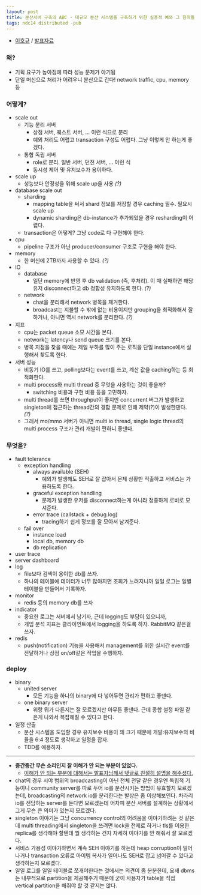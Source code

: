 ```yaml
---
layout: post
title: 분산서버 구축의 ABC - 대규모 분산 시스템을 구축하기 위한 실용적 예와 그 원칙들
tags: ndc14 distributed -pub
---
```


* [이호규](https://twitter.com/hoblue) / [발표자료](http://www.slideshare.net/HoGyuLee/ndc14-abc)

### 왜? ###

* 기획 요구가 높아짐에 따라 성능 문제가 야기됨
* 단일 머신으로 처리가 어려우니 분산으로 간다! network traffic, cpu, memory 등

### 어떻게? ###

* scale out
	* 기능 분리 서버
		* 상점 서버, 퀘스트 서버, ... 이런 식으로 분리
		* 예외 처리도 어렵고 transaction 구성도 어렵다. 그냥 이렇게 안 하는게 좋겠다.
	* 통합 독립 서버
		* role로 분리. 일반 서버, 던전 서버, ... 이런 식
		* 동시성 제어 및 유지보수가 용이하다.
* scale up
	* 성능보다 안정성을 위해 scale up을 사용 *(?)*
* database scale out
	* sharding
		* mapping table을 써서 shard 정보를 저장할 경우 caching 필수. 필요시 scale up
		* dynamic sharding은 db-instance가 추가되었을 경우 resharding이 어렵다.
	* transaction은 어떻게? 그냥 code로 다 구현해야 한다.
* cpu
	* pipeline 구조가 아닌 producer/consumer 구조로 구현을 해야 한다.
* memory
	* 한 머신에 2TB까지 사용할 수 있다. *(?)*
* IO
	* database
		* 일단 memory에 반영 후 db validation (즉, 후처리). 이 때 실패하면 해당 유저 disconnect하고 db 정합성 유지하도록 한다. *(?)*
	* network
		* chat을 분리해서 network 병목을 제거한다.
		* broadcast는 지불할 수 밖에 없는 비용이지만 grouping을 최적화해서 잘 하거나, 아니면 역시 network를 분리한다. *(?)*
* 지표
	* cpu는 packet queue 소모 시간을 본다.
	* network는 latency나 send queue 크기를 본다.
	* 병목 지점을 찾을 때에는 제일 부하를 많이 주는 로직을 단일 instance에서 실행해서 찾도록 한다.
* 서버 성능
	* 비동기 IO를 쓰고, polling보다는 event를 쓰고, 계산 값을 caching하는 등 최적화한다.
	* multi process와 multi thread 중 무엇을 사용하는 것이 좋을까?
		* switching 비용과 구현 비용 등을 고민하자.
	* multi thread를 쓰면 throughput이 좋지만 concurrent 버그가 발생하고 singleton에 접근하는 thread간의 경합 문제로 인해 제약(?)이 발생한댄다. *(?)*
	* 그래서 mo/mmo 서버가 아니면 multi io thread, single logic thread의 multi process 구조가 관리 개발이 편하니 좋댄다.

### 무엇을? ###

* fault tolerance
	* exception handling
		* always available (SEH)
			* 예외가 발생해도 SEH로 잘 잡아서 문제 상황만 적출하고 서비스는 가용하도록 한다.
		* graceful exception handling
			* 문제가 발생한 유저를 disconnect하는게 아니라 정중하게 로비로 모셔준다.
		* error trace (callstack + debug log)
			* tracing하기 쉽게 정보를 잘 모아서 남겨준다.
	* fail over
		* instance load
		* local db, memory db
		* db replication
* user trace
* server dashboard
* log
	* file보다 검색이 용이한 db를 쓰자.
	* 하나의 테이블에 데이터가 너무 많아지면 조회가 느려지니까 일일 로그는 일별 테이블을 만들어서 기록하자.
* monitor
	* redis 등의 memory db를 쓰자
* indicator
	* 중요한 로그는 서버에서 남기자, 근데 logging도 부담이 있으니까,
	* 게임 분석 지표는 클라이언트에서 logging을 하도록 하자. RabbitMQ 같은걸 쓰자.
* redis
	* push(notification) 기능을 사용해서 management를 위한 실시간 event를 전달하거나 상점 on/off같은 작업을 수행하자.

### deploy ###

* binary
	* united server
		* 모든 기능을 하나의 binary에 다 넣어두면 관리가 편하고 좋댄다.
	* one binary server
		* 위랑 뭐가 다른지는 잘 모르겠지만 아무튼 좋댄다. 근데 종합 설정 파일 같은게 나와서 복잡해질 수 있다고 한다.
* 일정 산출
	* 분산 시스템을 도입할 경우 유지보수 비용이 꽤 크기 때문에 개발:유지보수의 비율을 6:4 정도로 생각하고 일정을 잡자.
	* TDD를 애용하자.

----------

* **중간중간 무슨 소리인지 잘 이해가 안 되는 부분이 있었다.**
	* [이해가 안 되는 부분에 대해서는 발표자님께서 댓글로 친절히 설명을 해주셨다.](http://redirect.disqus.com/url?impression=e0a616e0-0aff-11e4-ae27-003048db5eee&forum=3026737&thread=2763589449&behavior=click&url=http%3A%2F%2Flacti.me%2F2014%2F05%2F28%2Fndc14-build-distributed-system%2F%23comment-1483795001%3AmwG_lKpQhTAuKYl4yhK6XJkCV2Y&post=1483795001&type=notification.post.moderator&event=email)
* chat의 경우 시야 범위의 broadcasting이 아닌 전체 전달 같은 경우엔 독립적 기능이니 community server를 따로 두어 io를 분산시키는 방법이 유효할지 모르겠는데, broadcasting의 network io를 분리한다는 발상은 좀 이상해보인다. 차라리 io를 전담하는 server를 둔다면 모르겠는데 어차피 분산 서버를 설계하는 상황에서 그게 무슨 큰 의미가 있는지 모르겠다.
* singleton 이야기는 그냥 concurrency control의 어려움을 이야기하려는 것 같은데 multi threading에서 singleton을 쓰려면 lock을 전제로 하거나 tls를 이용한 replica를 생각해야 할텐데 뭘 생각하는 건지 자세히 이야기를 안 해줘서 잘 모르겠다.
* 서비스 가용성 이야기하면서 계속 SEH 이야기를 하는데 heap corruption이 일어나거나 transaction 오류로 아이템 복사가 일어나도 SEH로 잡고 넘어갈 수 있다고 생각하는지 모르겠다.
* 일일 로그를 일일 테이블로 쪼개야한다는 것에서는 의견이 좀 분분한데, 요새 dbms는 내부적으로 partition을 제공해주기 때문에 굳이 사용자가 table을 직접 vertical partition을 해줘야 할 것 같지는 않다.